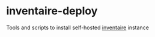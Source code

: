 # inventaire-deploy

Tools and scripts to install self-hosted [inventaire](https://github.com/inventaire/inventaire) instance
